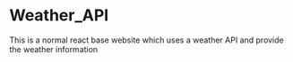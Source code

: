 # Weather_API
This is a normal react base website which uses a weather API and provide the weather information
